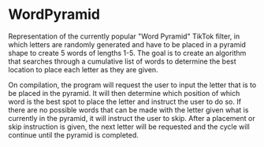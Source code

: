 # WordPyramid

Representation of the currently popular "Word Pyramid" TikTok filter, in which letters are randomly generated and have to be placed in a pyramid shape to create 5 words of lengths 1-5. The goal is to create an algorithm that searches through a cumulative list of words to determine the best location to place each letter as they are given.

On compilation, the program will request the user to input the letter that is to be placed in the pyramid. It will then determine which position of which word is the best spot to place the letter and instruct the user to do so. If there are no possible words that can be made with the letter given what is currently in the pyramid, it will instruct the user to skip. After a placement or skip instruction is given, the next letter will be requested and the cycle will continue until the pyramid is completed.
